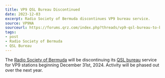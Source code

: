 ```yaml
---
title: VP9 QSL Bureau Discontinued
date: 2023-12-03
excerpt: Radio Society of Bermuda discontinues VP9 bureau service.
source: VP9NA
sourceurl: https://forums.qrz.com/index.php?threads/vp9-qsl-bureau-to-be-discontinued.890939/
tags:
- post
- Radio Society of Bermuda
- QSL Bureau
---
```

The [Radio Society of Bermuda](https://www.radiobda.com/) will be discontinuing its [QSL bureau](https://www.radiobda.com/qsl-bureau/) service for VP9 stations beginning December 31st, 2024. Activity will be phased out over the next year. 